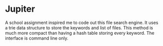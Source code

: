 Jupiter
=======

A school assignment inspired me to code out this file search engine. It uses a trie data structure to store the keywords and list of files. This method is much more compact than having a hash table storing every keyword. The interface is command line only.
